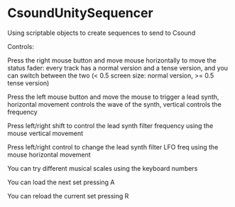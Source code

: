 # CsoundUnitySequencer
Using scriptable objects to create sequences to send to Csound



Controls:

Press the right mouse button and move mouse horizontally to move the status fader: every track has a normal version and a tense version, and you can switch between the two (< 0.5 screen size: normal version, >= 0.5 tense version)

Press the left mouse button and move the mouse to trigger a lead synth, horizontal movement controls the wave of the synth, vertical controls the frequency

Press left/right shift to control the lead synth filter frequency using the mouse vertical movement

Press left/right control to change the lead synth filter LFO freq using the mouse horizontal movement

You can try different musical scales using the keyboard numbers 

You can load the next set pressing A

You can reload the current set pressing R